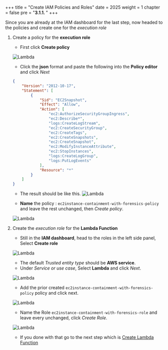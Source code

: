 +++
title = "Create IAM Policies and Roles"
date = 2025
weight = 1
chapter = false
pre = "<b>3.1.1. </b>"
+++


<!-- #### Create IAM Policies & Roles: -->
Since you are already at the IAM dashboard for the last step, now headed to the policies and create one for the _execution role_ 

1. Create a policy for the **execution role**
   - First click **Create policy**

    ![Lambda](/images/3/3.1/3.1.1/Create_policy.png?width=90pc)

   - Click the **json** format and paste the following into the **Policy editor** and click _Next_

    ```json
    {
        "Version": "2012-10-17",
        "Statement": [
            {
                "Sid": "EC2Snapshot",
                "Effect": "Allow",
                "Action": [
                    "ec2:AuthorizeSecurityGroupIngress",
                    "ec2:Describe*",
                    "logs:CreateLogStream",
                    "ec2:CreateSecurityGroup",
                    "ec2:CreateTags",
                    "ec2:CreateSnapshots",
                    "ec2:CreateSnapshot",
                    "ec2:ModifyInstanceAttribute",
                    "ec2:StopInstances",
                    "logs:CreateLogGroup",
                    "logs:PutLogEvents"
                ],
                "Resource": "*"
            }
        ]
    }
    ```
    - The result should be like this.
    ![Lambda](/images/3/3.1/3.1.1/Create_policy_add_permission.png?width=90pc)

    - **Name** the policy : `ec2instance-containment-with-forensics-policy` and leave the rest unchanged, then _Create policy_.

    ![Lambda](/images/3/3.1/3.1.1/Create_policy_naming.png?width=90pc)

2. Create the _execution role_ for the **Lambda Function**
   - Still in the **IAM dashboard**, head to the roles in the left side panel, Select **Create role** 

    ![Lambda](/images/3/3.1/3.1.1/Create_role.png?width=90pc)
    
   - The default _Trusted entity type_ should be **AWS service**. 
   - Under _Service or use case_, Select **Lambda** and click _Next_.

    ![Lambda](/images/3/3.1/3.1.1/Create_role_use_case.png?width=90pc)

   - Add the prior created `ec2instance-containment-with-forensics-policy` policy and click next.

    ![Lambda](/images/3/3.1/3.1.1/Create_role_add_permission.png?width=90pc)

   - Name the Role `ec2instance-containment-with-forensics-role` and leave every unchanged, click _Create Role_.

    ![Lambda](/images/3/3.1/3.1.1/Create_role_naming.png?width=90pc)

    - If you done with that go to the next step which is [Create Lambda Function](../3.1.2-Create-Lambda-Function)


